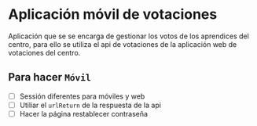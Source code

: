 # Aplicación móvil de votaciones


Aplicación que se se encarga de gestionar los votos de los aprendices del centro, para ello se utiliza el api de votaciones de la aplicación web de votaciones del centro.




## Para hacer ``Móvil``
- [ ] Sessión diferentes para móviles y web
- [ ] Utiliar el `urlReturn` de la respuesta de la api 
- [ ] Hacer la página restablecer contraseña